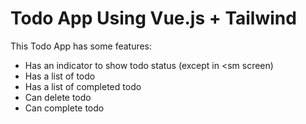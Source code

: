 # Todo App Using Vue.js + Tailwind

This Todo App has some features:
- Has an indicator to show todo status (except in <sm screen)
- Has a list of todo
- Has a list of completed todo
- Can delete todo
- Can complete todo